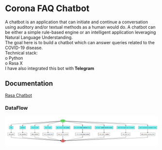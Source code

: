 
# Corona FAQ Chatbot

A chatbot is an application that can initiate and continue a conversation using auditory and/or textual methods as a human would do. A chatbot can be either a simple rule-based engine or an intelligent application leveraging Natural Language Understanding.  
The goal here is to build a chatbot which can answer queries related to the COVID-19 disease.  
Technical stack:  
o	Python  
o	Rasa X  
I have also integrated this bot with<b> Telegram</b>

## Documentation

[ Rasa Chatbot](https://github.com/gaurav21s/Corona-FAQ-chatbot/blob/main/Corona%20FAQ/code/documentation/chatbotThroughRasa.docx)

  ### DataFlow

![Dataflow](https://github.com/gaurav21s/Corona-FAQ-chatbot/blob/main/Corona%20FAQ/Screenshot%202021-07-26%20140421.png?raw=true)

    
